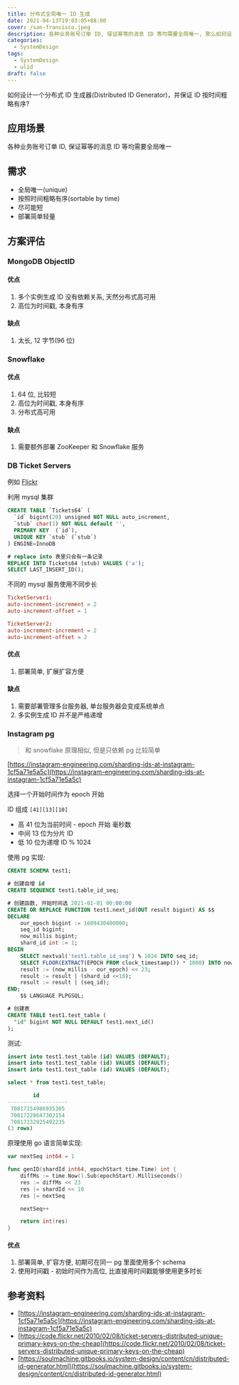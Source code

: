 ```yaml
---
title: 分布式全局唯一 ID 生成
date: 2021-04-13T19:03:05+08:00
cover: /san-francisco.jpeg
description: 各种业务账号订单 ID, 保证幂等的消息 ID 等均需要全局唯一, 那么如何设计一个分布式 ID 生成器(Distributed ID Generator)，并保证 ID 按时间粗略有序?
categories:
  - SystemDesign
tags:
  - SystemDesign
  - ulid
draft: false
---
```


如何设计一个分布式 ID 生成器(Distributed ID Generator)，并保证 ID 按时间粗略有序?

## 应用场景

各种业务账号订单 ID, 保证幂等的消息 ID 等均需要全局唯一

## 需求

- 全局唯一(unique)
- 按照时间粗略有序(sortable by time)
- 尽可能短
- 部署简单轻量

## 方案评估

### MongoDB ObjectID

#### 优点

1. 多个实例生成 ID 没有依赖关系, 天然分布式高可用
2. 高位为时间戳, 本身有序

#### 缺点

1. 太长, 12 字节(96 位)

### Snowflake

#### 优点

1. 64 位, 比较短
2. 高位为时间戳, 本身有序
3. 分布式高可用

#### 缺点

1. 需要额外部署 ZooKeeper 和 Snowflake 服务

### DB Ticket Servers

例如 [Flickr](https://code.flickr.net/2010/02/08/ticket-servers-distributed-unique-primary-keys-on-the-cheap)

利用 mysql 集群

```sql
CREATE TABLE `Tickets64` (
  `id` bigint(20) unsigned NOT NULL auto_increment,
  `stub` char(1) NOT NULL default '',
  PRIMARY KEY  (`id`),
  UNIQUE KEY `stub` (`stub`)
) ENGINE=InnoDB

# replace into 表里只会有一条记录
REPLACE INTO Tickets64 (stub) VALUES ('a');
SELECT LAST_INSERT_ID();
```

不同的 mysql 服务使用不同步长

```conf
TicketServer1:
auto-increment-increment = 2
auto-increment-offset = 1

TicketServer2:
auto-increment-increment = 2
auto-increment-offset = 2
```

#### 优点

1. 部署简单, 扩展扩容方便

#### 缺点

1. 需要部署管理多台服务器, 单台服务器会变成系统单点
2. 多实例生成 ID 并不是严格递增

### Instagram pg

> 和 snowflake 原理相似, 但是只依赖 pg 比较简单

[https://instagram-engineering.com/sharding-ids-at-instagram-1cf5a71e5a5c](https://instagram-engineering.com/sharding-ids-at-instagram-1cf5a71e5a5c)

选择一个开始时间作为 epoch 开始

ID 组成 `[41][13][10]`

- 高 41 位为当前时间 - epoch 开始 毫秒数
- 中间 13 位为分片 ID
- 低 10 位为递增 ID % 1024

使用 pg 实现:

```sql
CREATE SCHEMA test1;

# 创建自增 id
CREATE SEQUENCE test1.table_id_seq;

# 创建函数, 开始时间选 2021-01-01 00:00:00
CREATE OR REPLACE FUNCTION test1.next_id(OUT result bigint) AS $$
DECLARE
    our_epoch bigint := 1609430400000;
    seq_id bigint;
    now_millis bigint;
    shard_id int := 1;
BEGIN
    SELECT nextval('test1.table_id_seq') % 1024 INTO seq_id;
    SELECT FLOOR(EXTRACT(EPOCH FROM clock_timestamp()) * 1000) INTO now_millis;
    result := (now_millis - our_epoch) << 23;
    result := result | (shard_id <<10);
    result := result | (seq_id);
END;
    $$ LANGUAGE PLPGSQL;

# 创建表
CREATE TABLE test1.test_table (
  "id" bigint NOT NULL DEFAULT test1.next_id()
);
```

测试:

```sql
insert into test1.test_table (id) VALUES (DEFAULT);
insert into test1.test_table (id) VALUES (DEFAULT);
insert into test1.test_table (id) VALUES (DEFAULT);

select * from test1.test_table;

        id
-------------------
 70817154986935305
 70817228647302154
 70817232925492235
(3 rows)
```

原理使用 go 语言简单实现:

```go
var nextSeq int64 = 1

func genID(shardId int64, epochStart time.Time) int {
	diffMs := time.Now().Sub(epochStart).Milliseconds()
	res := diffMs << 23
	res |= shardId << 10
	res |= nextSeq

	nextSeq++

	return int(res)
}
```

#### 优点

1. 部署简单, 扩容方便, 初期可在同一 pg 里面使用多个 schema
2. 使用时间戳 - 初始时间作为高位, 比直接用时间戳能够使用更多时长

## 参考资料

- [https://instagram-engineering.com/sharding-ids-at-instagram-1cf5a71e5a5c](https://instagram-engineering.com/sharding-ids-at-instagram-1cf5a71e5a5c)
- [https://code.flickr.net/2010/02/08/ticket-servers-distributed-unique-primary-keys-on-the-cheap](https://code.flickr.net/2010/02/08/ticket-servers-distributed-unique-primary-keys-on-the-cheap)
- [https://soulmachine.gitbooks.io/system-design/content/cn/distributed-id-generator.html](https://soulmachine.gitbooks.io/system-design/content/cn/distributed-id-generator.html)
